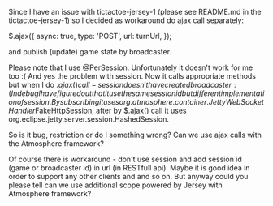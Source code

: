 
Since I have an issue with tictactoe-jersey-1 (please see README.md in the tictactoe-jersey-1)
so I decided as workaround do ajax call separately:

$.ajax({
    async: true,
    type: 'POST',
    url: turnUrl,
});

and publish (update) game state by broadcaster.

Please note that I use @PerSession.
Unfortunately it doesn't work for me too :(
And yes the problem with session.
Now it calls appropriate methods but when I do $.ajax() call -
session doesn't have created broadcaster :(
In debug I have figured out that it use the same session id but different implementation of session.
By subscribing it uses org.atmosphere.container.JettyWebSocketHandler$FakeHttpSession,
after by $.ajax() call it uses org.eclipse.jetty.server.session.HashedSession.

So is it bug, restriction or do I something wrong?
Can we use ajax calls with the Atmosphere framework?

Of course there is workaround - don't use session and add session id (game or broadcaster id) in url (in RESTfull api).
Maybe it is good idea in order to support any other clients and and so on.
But anyway could you please tell can we use additional scope powered by Jersey with Atmosphere framework?